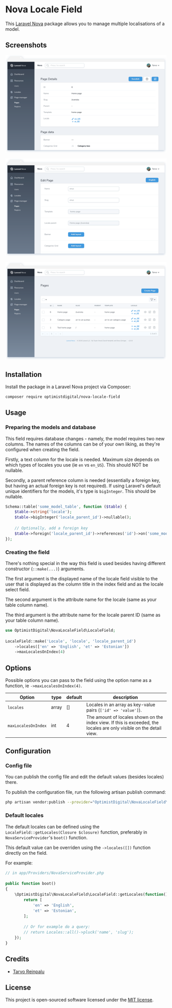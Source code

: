 # Nova Locale Field

This [Laravel Nova](https://nova.laravel.com) package allows you to manage multiple localisations of a model.

## Screenshots

![Detail View](docs/detail.png)

![Form View](docs/form.png)

![Index View](docs/index.png)

## Installation

Install the package in a Laravel Nova project via Composer:

```bash
composer require optimistdigital/nova-locale-field
```

## Usage

### Preparing the models and database

This field requires database changes - namely, the model requires two new columns. The names of the columns can be of your own liking, as they're configured when creating the field.

Firstly, a text column for the locale is needed. Maximum size depends on which types of locales you use (ie `en` vs `en_US`). This should NOT be nullable.

Secondly, a parent reference column is needed (essentially a foreign key, but having an actual foreign key is not required). If using Laravel's default unique identifiers for the models, it's type is `bigInteger`. This should be nullable.

```php
Schema::table('some_model_table', function ($table) {
    $table->string('locale');
    $table->bigInteger('locale_parent_id')->nullable();

    // Optionally, add a foreign key
    $table->foreign('locale_parent_id')->references('id')->on('some_model_table');
});
```

### Creating the field

There's nothing special in the way this field is used besides having different constructor (`::make(...)`) arguments.

The first argument is the displayed name of the locale field visible to the user that is displayed as the column title in the index field and as the locale select field.

The second argument is the attribute name for the locale (same as your table column name).

The third argument is the attribute name for the locale parent ID (same as your table column name).

```php
use OptimistDigital\NovaLocaleField\LocaleField;

LocaleField::make('Locale', 'locale', 'locale_parent_id')
    ->locales(['en' => 'English', 'et' => 'Estonian'])
    ->maxLocalesOnIndex(4)
```

## Options

Possible options you can pass to the field using the option name as a function, ie `->maxLocalesOnIndex(4)`.

| Option              | type  | default | description                                                                                                          |
| ------------------- | ----- | ------- | -------------------------------------------------------------------------------------------------------------------- |
| `locales`           | array | []      | Locales in an array as key-value pairs (`['id' => 'value']`).                                                        |
| `maxLocalesOnIndex` | int   | 4       | The amount of locales shown on the index view. If this is exceeded, the locales are only visible on the detail view. |

## Configuration

### Config file

You can publish the config file and edit the default values (besides locales) there.

To publish the configuration file, run the following artisan publish command:

```bash
php artisan vendor:publish --provider="OptimistDigital\NovaLocaleField\FieldServiceProvider" --tag="config"
```

### Default locales

The default locales can be defined using the `LocaleField::getLocales(Closure $closure)` function, preferably in `NovaServiceProvider`'s `boot()` function.

This default value can be overriden using the `->locales([])` function directly on the field.

For example:

```php
// in app/Providers/NovaServiceProvider.php

public function boot()
{
    \OptimistDigital\NovaLocaleField\LocaleField::getLocales(function() {
        return [
            'en' => 'English',
            'et' => 'Estonian',
        ];

        // Or for example do a query:
        // return Locales::all()->pluck('name', 'slug');
    });
}
```

## Credits

- [Tarvo Reinpalu](https://github.com/Tarpsvo)

## License

This project is open-sourced software licensed under the [MIT license](LICENSE.md).
